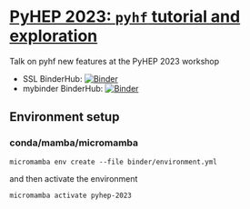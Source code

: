 # [PyHEP 2023: `pyhf` tutorial and exploration](https://indico.cern.ch/event/1252095/contributions/5592418/)

Talk on pyhf new features at the PyHEP 2023 workshop

* SSL BinderHub: [![Binder](https://binderhub.ssl-hep.org/badge_logo.svg)](https://binderhub.ssl-hep.org/v2/gh/matthewfeickert-talks/talk-pyhep-2023/HEAD?urlpath=lab/tree/talk.ipynb)
* mybinder BinderHub: [![Binder](https://mybinder.org/badge_logo.svg)](https://mybinder.org/v2/gh/matthewfeickert-talks/talk-pyhep-2023/HEAD?urlpath=lab/tree/talk.ipynb)

## Environment setup

### conda/mamba/micromamba

```
micromamba env create --file binder/environment.yml
```

and then activate the environment

```
micromamba activate pyhep-2023
```
